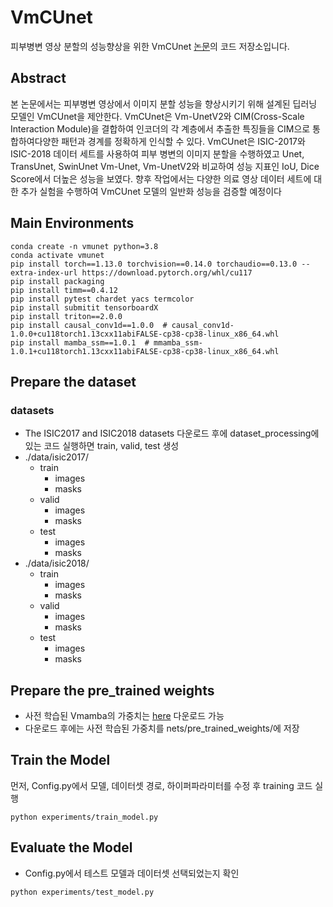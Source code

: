 # VmCUnet

피부병변 영상 분할의 성능향상을 위한 VmCUnet [논문](https://www.dbpia.co.kr/journal/articleDetail?nodeId=NODE12057471)의 코드 저장소입니다. 


## Abstract

본 논문에서는 피부병변 영상에서 이미지 분할 성능을 향상시키기 위해 설계된 딥러닝 모델인 VmCUnet을 제안한다. VmCUnet은 Vm-UnetV2와 CIM(Cross-Scale Interaction Module)을 결합하여 인코더의 각 계층에서 추출한 특징들을 CIM으로 통합하여다양한 패턴과 경계를 정확하게 인식할 수 있다. VmCUnet은 ISIC-2017와 ISIC-2018 데이터 세트를 사용하여 피부 병변의 이미지 분할을 수행하였고 Unet, TransUnet, SwinUnet Vm-Unet, Vm-UnetV2와 비교하여 성능 지표인 IoU, Dice Score에서 더높은 성능을 보였다. 향후 작업에서는 다양한 의료 영상 데이터 세트에 대한 추가 실험을 수행하여 VmCUnet 모델의 일반화 성능을 검증할 예정이다

## Main Environments

```
conda create -n vmunet python=3.8
conda activate vmunet
pip install torch==1.13.0 torchvision==0.14.0 torchaudio==0.13.0 --extra-index-url https://download.pytorch.org/whl/cu117
pip install packaging
pip install timm==0.4.12
pip install pytest chardet yacs termcolor
pip install submitit tensorboardX
pip install triton==2.0.0
pip install causal_conv1d==1.0.0  # causal_conv1d-1.0.0+cu118torch1.13cxx11abiFALSE-cp38-cp38-linux_x86_64.whl
pip install mamba_ssm==1.0.1  # mmamba_ssm-1.0.1+cu118torch1.13cxx11abiFALSE-cp38-cp38-linux_x86_64.whl
```

## Prepare the dataset

### datasets

- The ISIC2017 and ISIC2018 datasets 다운로드 후에 dataset_processing에 있는 코드 실행하면 train, valid, test 생성
- ./data/isic2017/
    - train
        - images
        - masks
    - valid
        - images
        - masks
    - test
        - images
        - masks
- ./data/isic2018/
    - train
        - images
        - masks
    - valid
        - images
        - masks
    - test
        - images
        - masks

## **Prepare the pre_trained weights**


- 사전 학습된 Vmamba의 가중치는 [here](https://github.com/MzeroMiko/VMamba) 다운로드 가능
- 다운로드 후에는 사전 학습된 가중치를 nets/pre_trained_weights/에 저장

## **Train the Model**

먼저, Config.py에서 모델, 데이터셋 경로, 하이퍼파라미터를 수정 후 training 코드 실행

```
python experiments/train_model.py
```

## **Evaluate the Model**

- Config.py에서 테스트 모델과 데이터셋 선택되었는지 확인

```
python experiments/test_model.py
```

